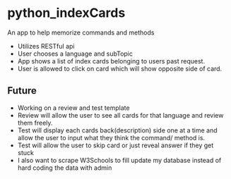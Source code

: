 # python_indexCards
An app to help memorize commands and methods


- Utilizes RESTful api
- User chooses a language and subTopic
- App shows a list of index cards belonging to users past request.
- User is allowed to click on card which will show opposite side of card.

## Future

- Working on a review and test template
- Review will allow the user to see all cards for that language and review them freely.
- Test will display each cards back(description) side one at a time and allow
  the user to input what they think the command/ method is. 
- Test will allow the user to skip card or just reveal answer if they get stuck 
- I also want to scrape W3Schools to fill update my database instead of hard coding the data with admin
